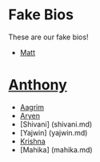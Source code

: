 # Fake Bios

These are our fake bios!

* [Matt](matt.md)
# [Anthony](anthony.md)
* [Aagrim](aagrim.md)
* [Aryen](aryen.md)
* [Shivani] (shivani.md)
* [Yajwin] (yajwin.md)
* [Krishna](krishna.md)
* [Mahika] (mahika.md) 